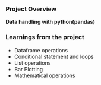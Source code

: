 ### Project Overview

 **Data handling with python(pandas)**



### Learnings from the project

 

- Dataframe operations
- Conditional statement and loops
- List operations
- Bar Plotting
- Mathematical operations


